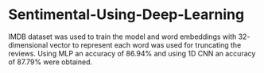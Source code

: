 # Sentimental-Using-Deep-Learning
IMDB dataset was used to train the model and word embeddings with 32- dimensional vector to represent each word was used for truncating the reviews. Using MLP an accuracy of 86.94% and using 1D CNN an accuracy of 87.79% were obtained.
